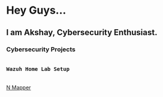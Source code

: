<h1>Hey Guys...</h1>
<h2>I am Akshay, Cybersecurity Enthusiast.</h2>

<h3>Cybersecurity Projects</h3>
    <pre><h4>Wazuh Home Lab Setup</h4></pre>

<a href="https://github.com/akshaybabukk/N-Mapper" target="_blank">N Mapper</a>